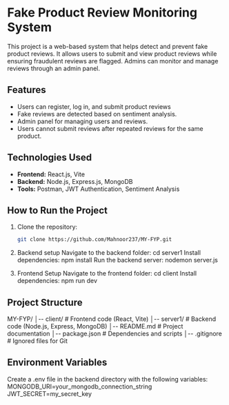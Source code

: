 # Fake Product Review Monitoring System

This project is a web-based system that helps detect and prevent fake product reviews. It allows users to submit and view product reviews while ensuring fraudulent reviews are flagged. Admins can monitor and manage reviews through an admin panel.

## Features
- Users can register, log in, and submit product reviews
- Fake reviews are detected based on sentiment analysis.
- Admin panel for managing users and reviews.
- Users cannot submit reviews after repeated reviews for the same product.

## Technologies Used
- **Frontend:** React.js, Vite
- **Backend:** Node.js, Express.js, MongoDB
- **Tools:** Postman, JWT Authentication, Sentiment Analysis

## How to Run the Project

1. Clone the repository:  
   ```bash
   git clone https://github.com/Mahnoor237/MY-FYP.git

2. Backend setup
   Navigate to the backend folder:
   cd server1
   Install dependencies:
   npm install
   Run the backend server:
   nodemon server.js
   
4. Frontend Setup
   Navigate to the frontend folder:
   cd client
   Install dependencies:
   npm run dev
   
## Project Structure
   MY-FYP/
│-- client/         # Frontend code (React, Vite)
│-- server1/        # Backend code (Node.js, Express, MongoDB)
│-- README.md       # Project documentation
│-- package.json    # Dependencies and scripts
│-- .gitignore      # Ignored files for Git

## Environment Variables
Create a .env file in the backend directory with the following variables:
MONGODB_URI=your_mongodb_connection_string
JWT_SECRET=my_secret_key

   
